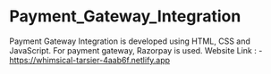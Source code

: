# Payment_Gateway_Integration
Payment Gateway Integration is developed using HTML, CSS and JavaScript. For payment gateway, Razorpay is used.
Website Link : - https://whimsical-tarsier-4aab6f.netlify.app
